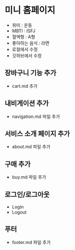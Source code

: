 # 미니 홈페이지
- 취미 : 운동
- MBTI : ISFJ
- 혈액형 : A형
- 좋아하는 음식 : 라면
- 로컬에서 수정
- 깃허브에서 수정


## 장바구니 기능 추가
- cart.md 추가

## 내비게이션 추가
- navigation.md 파일 추가

## 서비스 소개 페이지 추가
- about.md 파일 추가

## 구매 추가
- buy.md 파일 추가

## 로그인/로그아웃
- Login
- Logout

## 푸터
- footer.md 파일 추가